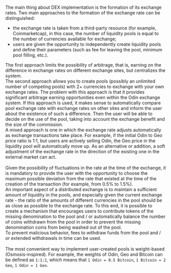 The main thing about DEX implementation is the formation of its exchange rates. Two main approaches to the formation of the exchange rate can be distinguished:
* the exchange rate is taken from a third-party resource (for example, Coinmarketcap), in this case, the number of liquidity pools is equal to the number of currencies available for exchange;
* users are given the opportunity to independently create liquidity pools and define their parameters (such as fee for leaving the pool, minimum pool filling, etc.).

The first approach limits the possibility of arbitrage, that is, earning on the difference in exchange rates on different exchange sites, but centralizes the system.
<br>The second approach allows you to create pools (possibly an unlimited number of competing pools) with 2+ currencies to exchange with your own exchange rates. The problem with this approach is that it provides significant arbitrage earning opportunities even within the Odin exchange system. If this approach is used, it makes sense to automatically compare pool exchange rate with exchange rates on other sites and inform the user about the existence of such a difference. Then the user will be able to decide on the use of the pool, taking into account the exchange benefit and the size of the commission.
<br>A mixed approach is one in which the exchange rate adjusts automatically as exchange transactions take place. For example, if the initial Odin to Geo price ratio is 1:1, but users are actively selling Odin, the Geo price in the liquidity pool will automatically move up. As an alternative or addition, a soft adjustment of the exchange rate in the direction of the existing one in the external market can act.
<br><br>Given the possibility of fluctuations in the rate at the time of the exchange, it is mandatory to provide the user with the opportunity to choose the maximum possible deviation from the rate that existed at the time of the creation of the transaction (for example, from 0.5% to 1.5%).
<br>An important aspect of a distributed exchange is to maintain a sufficient amount of liquidity in the pools, and especially given the current exchange rate - the ratio of the amounts of different currencies in the pool should be as close as possible to the exchange rate. To this end, it is possible to create a mechanism that encourages users to contribute tokens of the missing denomination to the pool and / or automatically balance the number of coins withdrawn from the pool in order to prevent the missing denomination coins from being washed out of the pool.
<br>To prevent malicious behavior, fees to withdraw funds from the pool and / or extended withdrawals in time can be used.
<br><br>The most convenient way to implement user-created pools is weight-based (Osmosis-inspired). For example, the weights of Odin, Geo and Bitcoin can be defined as `1:1:2`, which means that `1 Odin = 0.5 Bitcoin`, `1 Bitcoin = 2 Geo`, `1 Odin = 1 Geo`.